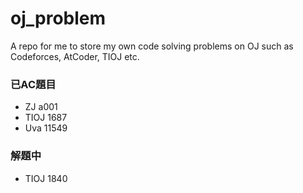 # oj_problem
A repo for me to store my own code solving problems on OJ such as Codeforces, AtCoder, TIOJ etc. 

### 已AC題目

- ZJ a001
- TIOJ 1687
- Uva 11549

### 解題中

- TIOJ 1840
